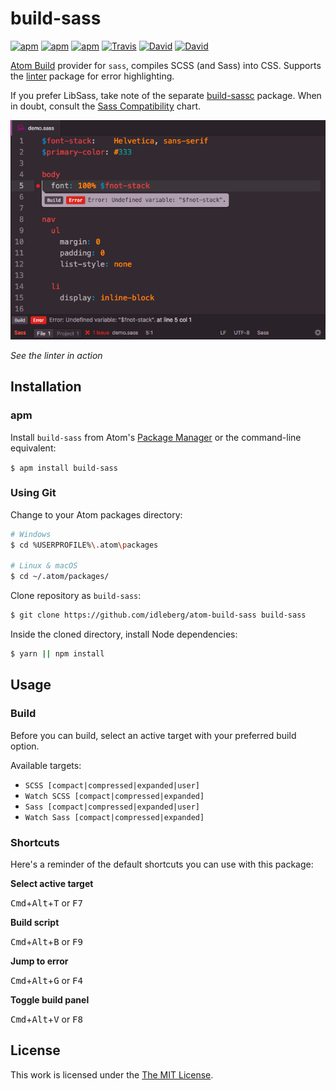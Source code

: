 # build-sass

[![apm](https://img.shields.io/apm/l/build-sass.svg?style=flat-square)](https://atom.io/packages/build-sass)
[![apm](https://img.shields.io/apm/v/build-sass.svg?style=flat-square)](https://atom.io/packages/build-sass)
[![apm](https://img.shields.io/apm/dm/build-sass.svg?style=flat-square)](https://atom.io/packages/build-sass)
[![Travis](https://img.shields.io/travis/idleberg/atom-build-sass.svg?style=flat-square)](https://travis-ci.org/idleberg/atom-build-sass)
[![David](https://img.shields.io/david/idleberg/atom-build-sass.svg?style=flat-square)](https://david-dm.org/idleberg/atom-build-sass)
[![David](https://img.shields.io/david/dev/idleberg/atom-build-sass.svg?style=flat-square)](https://david-dm.org/idleberg/atom-build-sass?type=dev)

[Atom Build](https://atombuild.github.io/) provider for `sass`, compiles SCSS (and Sass) into CSS. Supports the [linter](https://atom.io/packages/linter) package for error highlighting.

If you prefer LibSass, take note of the separate [build-sassc](https://atom.io/packages/build-sassc) package. When in doubt, consult the [Sass Compatibility](http://sass-compatibility.github.io/) chart.

![Screenshot](https://raw.githubusercontent.com/idleberg/atom-build-sass/master/screenshot.png)

*See the linter in action*

## Installation

### apm

Install `build-sass` from Atom's [Package Manager](http://flight-manual.atom.io/using-atom/sections/atom-packages/) or the command-line equivalent:

`$ apm install build-sass`

### Using Git

Change to your Atom packages directory:

```bash
# Windows
$ cd %USERPROFILE%\.atom\packages

# Linux & macOS
$ cd ~/.atom/packages/
```

Clone repository as `build-sass`:

```bash
$ git clone https://github.com/idleberg/atom-build-sass build-sass
```

Inside the cloned directory, install Node dependencies:

```bash
$ yarn || npm install
```

## Usage

### Build

Before you can build, select an active target with your preferred build option.

Available targets:

* `SCSS [compact|compressed|expanded|user]`
* `Watch SCSS [compact|compressed|expanded]`
* `Sass [compact|compressed|expanded|user]`
* `Watch Sass [compact|compressed|expanded]`

### Shortcuts

Here's a reminder of the default shortcuts you can use with this package:

**Select active target**

<kbd>Cmd</kbd>+<kbd>Alt</kbd>+<kbd>T</kbd> or <kbd>F7</kbd>

**Build script**

<kbd>Cmd</kbd>+<kbd>Alt</kbd>+<kbd>B</kbd> or <kbd>F9</kbd>

**Jump to error**

<kbd>Cmd</kbd>+<kbd>Alt</kbd>+<kbd>G</kbd> or <kbd>F4</kbd>

**Toggle build panel**

<kbd>Cmd</kbd>+<kbd>Alt</kbd>+<kbd>V</kbd> or <kbd>F8</kbd>

## License

This work is licensed under the [The MIT License](LICENSE.md).
